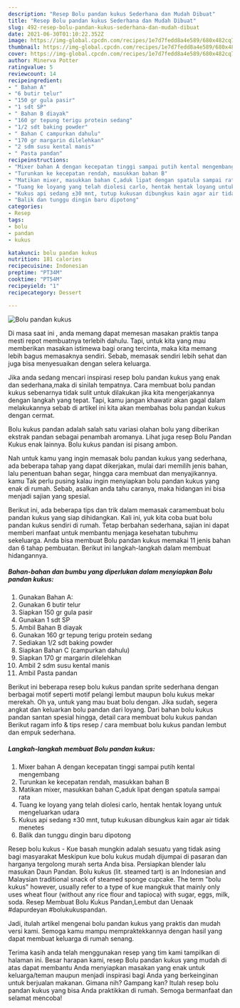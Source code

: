 ```yaml
---
description: "Resep Bolu pandan kukus Sederhana dan Mudah Dibuat"
title: "Resep Bolu pandan kukus Sederhana dan Mudah Dibuat"
slug: 492-resep-bolu-pandan-kukus-sederhana-dan-mudah-dibuat
date: 2021-06-30T01:10:22.352Z
image: https://img-global.cpcdn.com/recipes/1e7d7fedd8a4e589/680x482cq70/bolu-pandan-kukus-foto-resep-utama.jpg
thumbnail: https://img-global.cpcdn.com/recipes/1e7d7fedd8a4e589/680x482cq70/bolu-pandan-kukus-foto-resep-utama.jpg
cover: https://img-global.cpcdn.com/recipes/1e7d7fedd8a4e589/680x482cq70/bolu-pandan-kukus-foto-resep-utama.jpg
author: Minerva Potter
ratingvalue: 5
reviewcount: 14
recipeingredient:
- " Bahan A"
- "6 butir telur"
- "150 gr gula pasir"
- "1 sdt SP"
- " Bahan B diayak"
- "160 gr tepung terigu protein sedang"
- "1/2 sdt baking powder"
- " Bahan C campurkan dahulu"
- "170 gr margarin dilelehkan"
- "2 sdm susu kental manis"
- " Pasta pandan"
recipeinstructions:
- "Mixer bahan A dengan kecepatan tinggi sampai putih kental mengembang"
- "Turunkan ke kecepatan rendah, masukkan bahan B"
- "Matikan mixer, masukkan bahan C,aduk lipat dengan spatula sampai rata"
- "Tuang ke loyang yang telah diolesi carlo, hentak hentak loyang untuk mengeluarkan udara"
- "Kukus api sedang ±30 mnt, tutup kukusan dibungkus kain agar air tidak menetes"
- "Balik dan tunggu dingin baru dipotong"
categories:
- Resep
tags:
- bolu
- pandan
- kukus

katakunci: bolu pandan kukus 
nutrition: 181 calories
recipecuisine: Indonesian
preptime: "PT34M"
cooktime: "PT54M"
recipeyield: "1"
recipecategory: Dessert

---
```



![Bolu pandan kukus](https://img-global.cpcdn.com/recipes/1e7d7fedd8a4e589/680x482cq70/bolu-pandan-kukus-foto-resep-utama.jpg)

Di masa  saat ini , anda memang dapat memesan masakan praktis tanpa mesti repot membuatnya terlebih dahulu. Tapi, untuk kita yang mau memberikan masakan istimewa bagi orang tercinta, maka kita memang lebih bagus memasaknya sendiri. Sebab, memasak sendiri lebih sehat dan juga bisa menyesuaikan dengan selera keluarga.

Jika anda sedang mencari inspirasi resep bolu pandan kukus yang enak dan sederhana,maka di sinilah tempatnya. Cara membuat bolu pandan kukus  sebenarnya tidak sulit untuk dilakukan jika kita mengerjakannya dengan langkah yang tepat. Tapi, kamu jangan khawatir akan gagal dalam melakukannya 
sebab di artikel ini kita akan membahas bolu pandan kukus dengan cermat.  

Bolu kukus pandan adalah salah satu variasi olahan bolu yang diberikan ekstrak pandan sebagai penambah aromanya. Lihat juga resep Bolu Pandan Kukus enak lainnya. Bolu kukus pandan isi pisang ambon.

Nah untuk kamu yang ingin memasak bolu pandan kukus yang sederhana, ada beberapa tahap yang dapat dikerjakan, mulai dari memilih jenis bahan, lalu penentuan bahan segar, hingga cara membuat dan menyajikannya. kamu Tak perlu pusing kalau ingin menyiapkan bolu pandan kukus yang enak di rumah. Sebab, asalkan anda  tahu caranya, maka hidangan ini bisa menjadi sajian yang spesial.

Berikut ini, ada beberapa tips dan trik dalam memasak caramembuat bolu pandan kukus yang siap dihidangkan. Kali ini, yuk kita coba buat bolu pandan kukus sendiri di rumah. Tetap berbahan sederhana, sajian ini dapat memberi manfaat untuk membantu menjaga kesehatan tubuhmu sekeluarga. Anda bisa membuat Bolu pandan kukus memakai 11 jenis bahan dan 6 tahap pembuatan. Berikut ini langkah-langkah dalam membuat hidangannya.

<!--inarticleads1-->

##### Bahan-bahan dan bumbu yang diperlukan dalam menyiapkan Bolu pandan kukus:

1. Gunakan  Bahan A:
1. Gunakan 6 butir telur
1. Siapkan 150 gr gula pasir
1. Gunakan 1 sdt SP
1. Ambil  Bahan B diayak
1. Gunakan 160 gr tepung terigu protein sedang
1. Sediakan 1/2 sdt baking powder
1. Siapkan  Bahan C (campurkan dahulu)
1. Siapkan 170 gr margarin dilelehkan
1. Ambil 2 sdm susu kental manis
1. Ambil  Pasta pandan


Berikut ini beberapa resep bolu kukus pandan sprite sederhana dengan berbagai motif seperti motif pelangi lembut maupun bolu kukus mekar merekah. Oh ya, untuk yang mau buat bolu dengan. Jika sudah, segera angkat dan keluarkan bolu pandan dari loyang. Dari bahan bolu kukus pandan santan spesial hingga, detail cara membuat bolu kukus pandan Berikut ragam info &amp; tips resep / cara membuat bolu kukus pandan lembut dan empuk sederhana. 

<!--inarticleads2-->

##### Langkah-langkah membuat Bolu pandan kukus:

1. Mixer bahan A dengan kecepatan tinggi sampai putih kental mengembang
1. Turunkan ke kecepatan rendah, masukkan bahan B
1. Matikan mixer, masukkan bahan C,aduk lipat dengan spatula sampai rata
1. Tuang ke loyang yang telah diolesi carlo, hentak hentak loyang untuk mengeluarkan udara
1. Kukus api sedang ±30 mnt, tutup kukusan dibungkus kain agar air tidak menetes
1. Balik dan tunggu dingin baru dipotong


Resep bolu kukus - Kue basah mungkin adalah sesuatu yang tidak asing bagi masyarakat Meskipun kue bolu kukus mudah dijumpai di pasaran dan harganya tergolong murah serta Anda bisa. Persiapkan blender lalu masukan Daun Pandan. Bolu kukus (lit. steamed tart) is an Indonesian and Malaysian traditional snack of steamed sponge cupcake. The term &#34;bolu kukus&#34; however, usually refer to a type of kue mangkuk that mainly only uses wheat flour (without any rice flour and tapioca) with sugar, eggs, milk, soda. Resep Membuat Bolu Kukus Pandan,Lembut dan Uenaak #dapurdeyan #bolukukuspandan. 

Jadi, itulah artikel mengenai  bolu pandan kukus  yang praktis dan mudah versi kami. Semoga kamu mampu mempraktekkannya dengan hasil yang dapat membuat keluarga di rumah senang. 

Terima kasih anda telah menggunakan resep yang tim kami tampilkan di halaman ini. Besar harapan kami, resep  Bolu pandan kukus yang mudah di atas dapat membantu Anda menyiapkan masakan yang enak untuk keluarga/teman maupun menjadi inspirasi bagi Anda yang berkeinginan untuk berjualan makanan. Gimana nih? Gampang kan? Itulah resep bolu pandan kukus yang bisa Anda praktikkan di rumah. Semoga bermanfaat dan selamat mencoba!

